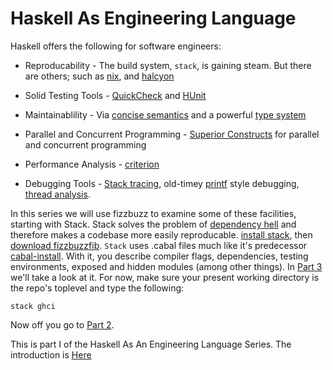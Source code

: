 # Haskell As Engineering Language

Haskell offers the following for software engineers:

*    Reproducability - The build system, `stack`, is gaining steam. But there are others; such as [nix](http://www.cse.chalmers.se/~bernardy/nix.html), and [halcyon](http://halcyon.sh)

*    Solid Testing Tools - [QuickCheck](https://www.fpcomplete.com/user/pbv/an-introduction-to-quickcheck-testing) and [HUnit](https://wiki.haskell.org/HUnit_1.0_User%27s_Guide)

*    Maintainablility - Via [concise semantics](https://www.fpcomplete.com/business/about/haskell-improves-productivity/) and a powerful [type system](http://programmers.stackexchange.com/questions/279316/what-exactly-makes-the-haskell-type-system-so-revered-vs-say-java) 

*    Parallel and Concurrent Programming - [Superior Constructs](https://downloads.haskell.org/~ghc/7.8.4/docs/html/users_guide/lang-parallel.html) for parallel and concurrent programming

*    Performance Analysis - [criterion](http://www.serpentine.com/criterion/)

*    Debugging Tools - [Stack tracing](https://downloads.haskell.org/~ghc/7.8.4/docs/html/users_guide/ghci-debugger.html), old-timey [printf](https://hackage.haskell.org/package/base-4.8.1.0/docs/Debug-Trace.html) style debugging, [thread analysis](https://wiki.haskell.org/ThreadScope).


In this series we will use fizzbuzz to examine some of these facilities,
starting with Stack. Stack solves the problem of [dependency hell](http://stackoverflow.com/questions/25869041/whats-the-reason-behind-cabal-dependency-hell) and therefore makes a codebase more easily reproducable.
[install stack](https://github.com/commercialhaskell/stack/tree/master/doc), then [download fizzbuzzfib](https://github.com/mlitchard/fizzbuzzfib).
`Stack` uses .cabal files much like it's predecessor [cabal-install](https://www.fpcomplete.com/user/simonmichael/how-to-cabal-install). With it, you describe compiler flags, dependencies, testing environments, exposed and hidden modules (among other things). In [Part 3](/blog/2015/11/fizzbuzz-3) we'll take a look at it. For now, make sure your present working directory is the repo's toplevel and type the following:

`stack ghci`

Now off you go to [Part 2](/blog/2015/11/fizzbuzz-2).

<footer> This is part I of the Haskell As An Engineering Language Series. The introduction is <a href="/blog/2015/11/fizzbuzz-intro">Here</a></footer>
